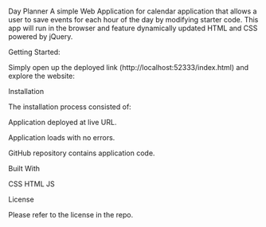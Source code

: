 # 
Day Planner
A simple Web Application for calendar application that allows a user to save events for each hour of the day by modifying starter code. This app will run in the browser and feature dynamically updated HTML and CSS powered by jQuery.

Getting Started:

Simply open up the deployed link (http://localhost:52333/index.html) and explore the website:

Installation

The installation process consisted of:

Application deployed at live URL.

Application loads with no errors.

GitHub repository contains application code.

Built With

CSS
HTML
JS

License

Please refer to the license in the repo.

